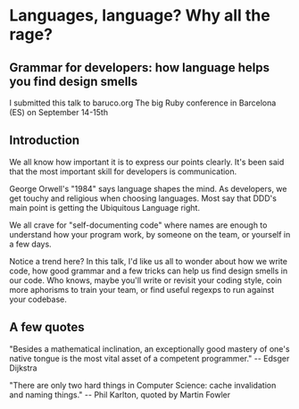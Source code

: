 # Languages, language? Why all the rage?
## Grammar for developers: how language helps you find design smells

I submitted this talk to baruco.org
The big Ruby conference in Barcelona (ES) on September 14-15th

## Introduction
We all know how important it is to express our points clearly.
It's been said that the most important skill for developers is communication.

George Orwell's "1984" says language shapes the mind.
As developers, we get touchy and religious when choosing languages.
Most say that DDD's main point is getting the Ubiquitous Language right.

We all crave for "self-documenting code" where names are enough to understand how your program work, by someone on the team, or yourself in a few days.

Notice a trend here?
In this talk, I'd like us all to wonder about how we write code, how good grammar and a few tricks can help us find design smells in our code.
Who knows, maybe you'll write or revisit your coding style, coin more aphorisms to train your team, or find useful regexps to run against your codebase.


## A few quotes

"Besides a mathematical inclination, an exceptionally good mastery of
 one's native tongue is the most vital asset of a competent programmer."
 -- Edsger Dijkstra

"There are only two hard things in Computer Science:
 cache invalidation and naming things."
 -- Phil Karlton, quoted by Martin Fowler
